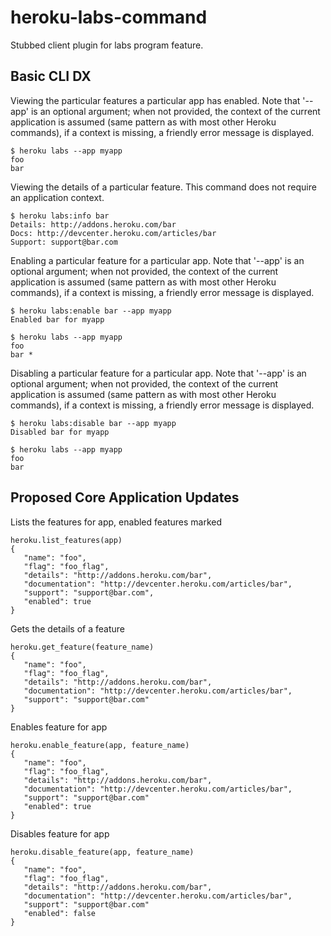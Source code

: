 heroku-labs-command
===================

Stubbed client plugin for labs program feature.

Basic CLI DX
------------

Viewing the particular features a particular app has enabled. Note that '--app' is an optional argument; when not provided, the context of the current application is assumed (same pattern as with most other Heroku commands), if a context is missing, a friendly error message is displayed.

    $ heroku labs --app myapp
    foo
    bar

Viewing the details of a particular feature. This command does not require an application context.

    $ heroku labs:info bar
    Details: http://addons.heroku.com/bar
    Docs: http://devcenter.heroku.com/articles/bar
    Support: support@bar.com

Enabling a particular feature for a particular app. Note that '--app' is an optional argument; when not provided, the context of the current application is assumed (same pattern as with most other Heroku commands), if a context is missing, a friendly error message is displayed.

    $ heroku labs:enable bar --app myapp
    Enabled bar for myapp
    
    $ heroku labs --app myapp
    foo
    bar *

Disabling a particular feature for a particular app. Note that '--app' is an optional argument; when not provided, the context of the current application is assumed (same pattern as with most other Heroku commands), if a context is missing, a friendly error message is displayed.

    $ heroku labs:disable bar --app myapp
    Disabled bar for myapp
    
    $ heroku labs --app myapp
    foo
    bar

Proposed Core Application Updates
---------------------------------

Lists the features for app, enabled features marked

    heroku.list_features(app)
    {
       "name": "foo",
       "flag": "foo_flag",
       "details": "http://addons.heroku.com/bar",
       "documentation": "http://devcenter.heroku.com/articles/bar",
       "support": "support@bar.com",
       "enabled": true
    }

Gets the details of a feature

    heroku.get_feature(feature_name)
    {
       "name": "foo",
       "flag": "foo_flag",
       "details": "http://addons.heroku.com/bar",
       "documentation": "http://devcenter.heroku.com/articles/bar",
       "support": "support@bar.com"
    }

Enables feature for app

    heroku.enable_feature(app, feature_name)
    {
       "name": "foo",
       "flag": "foo_flag",
       "details": "http://addons.heroku.com/bar",
       "documentation": "http://devcenter.heroku.com/articles/bar",
       "support": "support@bar.com"
       "enabled": true
    }

Disables feature for app

    heroku.disable_feature(app, feature_name)
    {
       "name": "foo",
       "flag": "foo_flag",
       "details": "http://addons.heroku.com/bar",
       "documentation": "http://devcenter.heroku.com/articles/bar",
       "support": "support@bar.com"
       "enabled": false
    }